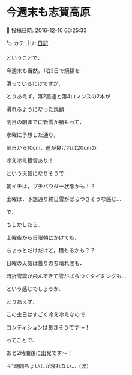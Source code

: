 # 今週末も志賀高原

📅 投稿日時: 2016-12-10 00:25:33

🏷️ カテゴリ: [日記](cc4b5682fb7b8b144980957a978653fb0.md)

ということで．


今週末も当然，1泊2日で焼額を


滑っているわけですが．





とりあえず，第2高速と第4ロマンスの2本が


滑れるようになった焼額．





明日の朝までに新雪が積もって，


水曜に予想した通り，


前日から10cm，運が良ければ20cmの


冷え冷え積雪あり！


という天気になりそうで．


朝イチは，プチパウダー状態かも！？


土曜は，予想通り終日雪がぱらつきそうな感じ…





で．


もしかしたら．


土曜夜から日曜朝にかけても，


ちょっとだけだけど，積もるかも？？


日曜の天気は曇りのち晴れ間も．


時折雪雲が飛んできて雪がぱらつくタイミングも…


という感じでしょうか．





とりあえず．


この土日はすごく冷え冷えなので．


コンディションは良さそうです～！





ってことで．


あと2時間後に出発です～！


＃1時間ちょいしか寝れない…（涙）
